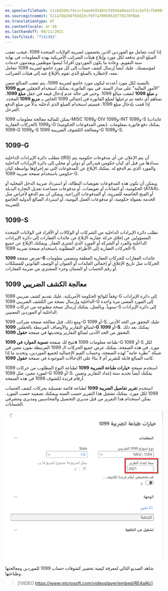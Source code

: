 ```yaml
---
ms.openlocfilehash: c1c6d2d4c74cccfaae4935483c5955ba6baa751c5ef2cfb9903ca9895be40699
ms.sourcegitcommit: 511a76b204f93d23cf9f7a70059525f79170f6bb
ms.translationtype: HT
ms.contentlocale: ar-SA
ms.lasthandoff: 08/11/2021
ms.locfileid: "7141381"
---
```

إذا كنت تتعامل مع الموردين الذين يخضعون لضريبة الولايات المتحدة 1099، فيجب تعقب المبلغ الذي تدفعه لكل مورد وإبلاغ هيئات الضرائب الأمريكية بهذه المعلومات في نهاية سنة التقويم. وعادة ما يكون الموردون أفراداً ليسوا موظفين ويقدمون خدمات لمؤسستك. عليك أيضاً إرسال كشف حساب إلى كل مورد خاضع لضريبة 1099 تتعامل معه، لإخطاره بالمبلغ الذي تقوم بالإبلاغ عنه إلى هيئات الضرائب.

بالنسبة لكل مورد أعددته ليكون مورد خاضع لضريبة 1099، يتم تعقب المبالغ ضمن "الأمور المالية" على مدار السنة. في بنود الفاتورة، يمكنك استخدام الحقلين **مربع 1099** و **مبلغ 1099** لتعقب مبالغ 1099. وحتى في حالة عدم إدخال قيمة في حقل **مبلغ 1099**، تساهم أي دفعة تم ترحيلها لمبلغ الفاتورة في إجمالي 1099 الخاص بـ **مربع 1099** المحدد. إذا قمت بإدخال مبلغ 1099، فسيتم استخدام المبلغ الذي أدخلته بدلاً من مبلغ الدفع المرحل.

يمكن للمالية معالجة معلومات 1099-MISC و1099-DIV و1099-INT و1099-S (عائدات الحركات العقارية) و1099-G (بعض المدفوعات الحكومية). يمكنك دفع فاتورة بمعلومات 1099-G و1099-S ومعالجة الكشوف الضريبية 1099-G و1099-S.

## <a name="1099-g"></a>1099-G

تتطلب دائرة الإيرادات الداخلية (IRS) أن يتم الإعلان عن أي مدفوعات حكومية يتم سدادها من قبل أي كيان حكومي فيدرالي أو دولي أو محلي إلى دائرة الإيرادات الداخلية والمورد الذي تم الدفع له. يمكنك الإبلاغ عن المدفوعات التي تم إجراؤها بواسطة كيان حكومي باستخدام صفحة ضريبة 1099-G.

ويمكن أن تكون هذه المدفوعات تعويضات البطالة، أو استرداد ضريبة الدخل المحلية أو الحكومية، أو ائتمانات أو تعويضات، أو مدفوعات مساعدة تعديل التجارة البديلة (ATAA)، أو المنح الخاضعة للضريبة، أو المدفوعات الزراعية. ويمكن أن يتم الدفع لأغراض مثل الخدمة بعمولة حكومية، أو مدفوعات العمل اليومية، أو استرداد المبالغ الدولية الخاضع للضريبة.

## <a name="1099-s"></a>1099-S

تطلب دائرة الإيرادات الداخلية من الشركات أو الوكالات أو الأفراد في الولايات المتحدة المسؤولين عن إغلاق حركة عقارية الإبلاغ عن عائدات العقارات إلى دائرة الإيرادات الداخلية والفرد أو الشركة أو المورد الذي اشترى العقار. ويمكنك الإبلاغ عن جميع الحركات العقارية إلى الأطراف المطلوبة باستخدام صفحة ضريبة 1099-S.

تعرض صفحة **1099-S** عائدات العقارات للحركات العقارية المغلقة وتتضمن معلومات الحركات مثل تاريخ الإغلاق أو إجمالي العائدات أو العنوان أو الوصف القانوني للممتلكات أو رقم الحساب أو الضمان وجزء المشتري من ضريبة العقارات.

## <a name="process-a-1099-tax-statement"></a>معالجة الكشف الضريبي 1099

وفقاً للوائح الحكومة الأمريكية، عليك تقديم كشف ضريبي 1099-G إلى دائرة الإيرادات الداخلية وإرسال نسخة من الكشف الضريبي 1099-G إلى المورد المعني مرة واحدة سنوياً. وبالمثل، يمكنك إرسال نسخة مطبوعة من حركات 1099-S إلى دائرة الإيرادات الداخلية أو الموردين المعنيين.

ومع ذلك، قبل معالجة صفحة ضرائب 1099-G أو 1099-S، عليك التحقق من الحد الأدنى لمبالغ التقارير والأوصاف المرتبطة بالحقلين **1099-G** أو **1099-S**. يمكنك بعد ذلك التحقق من الحد الأدنى لمبالغ التقارير وتحديثها في صفحة **حقول 1099**.

تتيح لك صفحة **تسوية الموارد في 1099s** طباعة معلومات 1099-G أو 1099-S لكل مورد. في هذه الصفحة، يمكنك عرض جميع الحركات الـ 1099 المرتبطة بمورد معين في شبكة "نظرة عامة" لهذه الصفحة، وحساب القيم الإجمالية لجميع الموردين، وتحديد ما إذا كانت المبالغ قابلة للتقرير أم لا بناءً على الإدخالات الموجودة في صفحة **حقول 1099**.

استخدم صفحة **خيارات طباعة الضريبة 1099** لطباعة النوع المطلوب من حركات 1099 لمورد معين، مثل 1099-G أو 1099-S. يمكنك أيضاً تحديد سنة إعداد التقارير وتعيين أرقام فريدة لكشوف 1099 في هذه الصفحة.

استخدم **تقرير تفاصيل الضريبة 1099** لطباعه قائمة تفصيلية بحركات كشف الحساب 1099 لكل مورد. يمكنك تشغيل هذا التقرير حسب السنة ويمكنك تصفيته حسب المورد. يمكن استخدام هذا التقرير من قبل مديري التحصيل والمحاسبين ومديري ومشرفي الحسابات. 

![لقطة شاشة لصفحة تقرير تفاصيل الضريبة 1099.](../media/tax-1099-detail-report-ss.png)

شاهد الفيديو التالي لمعرفة كيفية تحضير كشوفات حساب 1099 للموردين ومعالجتها وطباعتها.

 > [!VIDEO https://www.microsoft.com/videoplayer/embed/RE4aiKc]
